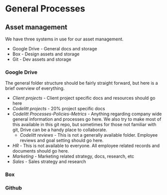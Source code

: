 General Processes 
====================

## Asset management 

We have three systems in use for our asset management. 

- Google Drive - General docs and storage
- Box - Design assets and storage 
- Git - Dev assets and storage 

### Google Drive

The general folder structure should be fairly straight forward, but here is a brief overview of everything. 

- *Client projects* - Client project specific docs and resources should go here
- *Codelitt projects* - 20% project specific docs
- *Codelitt Processes-Policies-Metrics* - Anything regarding company wide general information and processes go here. We also try to make most of this available in this git repo, but sometimes for those not familiar with git, Drive can be a handy place to collaborate. 
	- *Codelitt reviews* - This is not a generally available folder. Employee reviews and goal setting should go here.
- *HR* - This is not available to everyone. All employee related records and documents should go here.  	
- *Marketing* - Marketing related strategy, docs, research, etc
- *Sales* - Sales strategy and research

### Box

### Github
